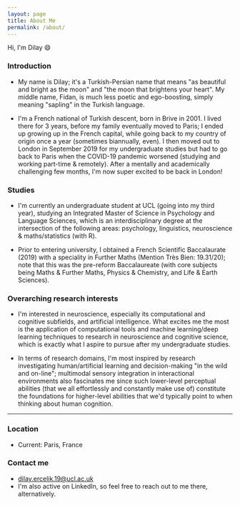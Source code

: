 ```yaml
---
layout: page
title: About Me
permalink: /about/
---
```


Hi, I'm Dilay 😄

### Introduction
  - My name is Dilay; it's a Turkish-Persian name that means "as beautiful and bright as the moon" and "the moon that brightens your heart". My middle name, Fidan, is much less poetic and ego-boosting, simply meaning "sapling" in the Turkish language.
 
  - I'm a French national of Turkish descent, born in Brive in 2001. I lived there for 3 years, before my family eventually moved to Paris; I ended up growing up in the French capital, while going back to my country of origin once a year (sometimes biannually, even). I then moved out to London in September 2019 for my undergraduate studies but had to go back to Paris when the COVID-19 pandemic worsened (studying and working part-time & remotely). After a mentally and academically challenging few months, I'm now super excited to be back in London!

### Studies
  - I'm currently an undergraduate student at UCL (going into my third year), studying an Integrated Master of Science in Psychology and Language Sciences, which is an interdisciplinary degree at the intersection of the following areas: psychology, linguistics, neuroscience & maths/statistics (with R).
 
  - Prior to entering university, I obtained a French Scientific Baccalaurate (2019) with a speciality in Further Maths (Mention Très Bien: 19.31/20); note that this was the pre-reform Baccalaureate (with core subjects being Maths & Further Maths, Physics & Chemistry, and Life & Earth Sciences).

### Overarching research interests
  - I'm interested in neuroscience, especially its computational and cognitive subfields, and artificial intelligence. 
What excites me the most is the application of computational tools and machine learning/deep learning techniques to research in neuroscience and cognitive science, which is exactly what I aspire to pursue after my undergraduate studies.

  - In terms of research domains, I'm most inspired by research investigating human/artificial learning and decision-making "in the wild and on-line"; multimodal sensory integration in interactional environments also fascinates me since such lower-level perceptual abilities (that we all effortlessly and constantly make use of) constitute the foundations for higher-level abilities that we'd typically point to when thinking about human cognition.

---
### Location
  - Current: Paris, France

### Contact me
  - [dilay.ercelik.19@ucl.ac.uk](mailto:dilay.ercelik.19@ucl.ac.uk)
  - I'm also active on LinkedIn, so feel free to reach out to me there, alternatively.
